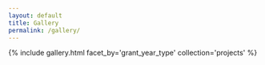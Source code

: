 ```yaml
---
layout: default
title: Gallery
permalink: /gallery/
---
```


{% include gallery.html facet_by='grant_year_type' collection='projects' %}
